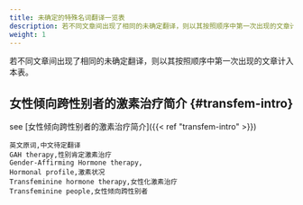 ```yaml
---
title: 未确定的特殊名词翻译一览表
description: 若不同文章间出现了相同的未确定翻译，则以其按照顺序中第一次出现的文章计入本表。
weight: 1
---
```


若不同文章间出现了相同的未确定翻译，则以其按照顺序中第一次出现的文章计入本表。

## 女性倾向跨性别者的激素治疗简介 {#transfem-intro}

see [女性倾向跨性别者的激素治疗简介]({{< ref "transfem-intro" >}})

```csv
英文原词,中文待定翻译
GAH therapy,性别肯定激素治疗
Gender-Affirming Hormone therapy,
Hormonal profile,激素状况
Transfeminine hormone therapy,女性化激素治疗
Transfeminine people,女性倾向跨性别者
```
